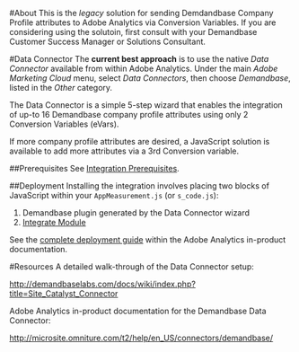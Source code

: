 #About
This is the *legacy* solution for sending Demdandbase Company Profile attributes to Adobe Analytics via Conversion Variables.
If you are considering using the solutoin, first consult with your Demandbase Customer Success Manager or Solutions Consultant.

#Data Connector
The **current best approach** is to use the native *Data Connector* available from within Adobe Analytics.
Under the main *Adobe Marketing Cloud* menu, select *Data Connectors*, then choose *Demandbase*, listed in the *Other* category.

The Data Connector is a simple 5-step wizard that enables the integration of up-to 16 Demandbase company profile attributes using only 2 Conversion Variables (eVars).

If more company profile attributes are desired, a JavaScript solution is available to add more attributes via a 3rd Conversion variable.

##Prerequisites
See [Integration Prerequisites](http://microsite.omniture.com/t2/help/en_US/connectors/demandbase/#Integration_Prerequisites).

##Deployment
Installing the integration involves placing two blocks of JavaScript within your `AppMeasurement.js` (or `s_code.js`):
1. Demandbase plugin generated by the Data Connector wizard
2. [Integrate Module](http://microsite.omniture.com/t2/help/en_US/connectors/demandbase/#Including_the_Integrate_Module)

See the [complete deployment guide](http://microsite.omniture.com/t2/help/en_US/connectors/demandbase/#Deploying_the_Integration) within the Adobe Analytics in-product documentation.

#Resources
A detailed walk-through of the Data Connector setup:

http://demandbaselabs.com/docs/wiki/index.php?title=Site_Catalyst_Connector

Adobe Analytics in-product documentation for the Demandbase Data Connector:

http://microsite.omniture.com/t2/help/en_US/connectors/demandbase/


